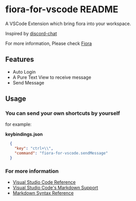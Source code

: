 # fiora-for-vscode README

A VSCode Extension which bring fiora into your workspace.

Inspired by [discord-chat](https://github.com/Gruntfuggly/discord-chat)

For more information, Please check [Fiora](https://github.com/yinxin630/fiora)

## Features

- Auto Login
- A Pure Text View to receive message
- Send Message


<!-- Describe specific features of your extension including screenshots of your extension in action. Image paths are relative to this README file.

For example if there is an image subfolder under your extension project workspace:

\!\[feature X\]\(images/feature-x.png\)

> Tip: Many popular extensions utilize animations. This is an excellent way to show off your extension! We recommend short, focused animations that are easy to follow. -->

<!-- ## Extension Settings

Include if your extension adds any VS Code settings through the `contributes.configuration` extension point.

For example:

This extension contributes the following settings:

* `myExtension.enable`: enable/disable this extension
* `myExtension.thing`: set to `blah` to do something -->

## Usage

### You can send your own shortcuts by yourself

for example:

**keybindings.json**

```json
  {
    "key": "ctrl+\\",
    "command": "fiora-for-vscode.sendMessage"
  }
```

### For more information

* [Visual Studio Code Reference](https://code.visualstudio.com/api/)
* [Visual Studio Code's Markdown Support](http://code.visualstudio.com/docs/languages/markdown)
* [Markdown Syntax Reference](https://help.github.com/articles/markdown-basics/)
